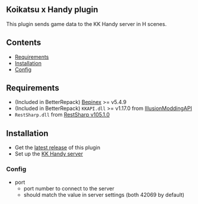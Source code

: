 ## Koikatsu x Handy plugin

This plugin sends game data to the KK Handy server in H scenes.

## Contents

* [Requirements](#requirements)
* [Installation](#installation)
* [Config](#config)

## Requirements
* (Included in BetterRepack) [Bepinex](https://github.com/BepInEx/BepInEx) >= v5.4.9
* (Included in BetterRepack) `KKAPI.dll` >= v1.17.0 from [IllusionModdingAPI](https://github.com/IllusionMods/IllusionModdingAPI)
* `RestSharp.dll` from [RestSharp v105.1.0](https://github.com/restsharp/RestSharp/releases/tag/105.1.0)
  
## Installation
* Get the [latest release](https://github.com/KarilChan/KKHandyPlugin/releases) of this plugin
* Set up the [KK Handy server](https://github.com/KarilChan/handy-koikatsu-serve)

### Config
* port
    * port number to connect to the server
    * should match the value in server settings (both 42069 by default)
